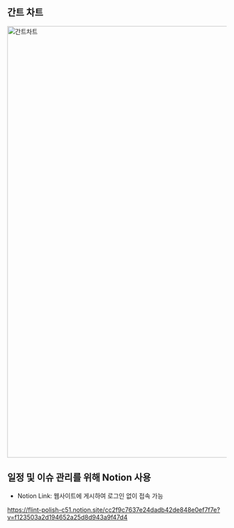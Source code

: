 ## 간트 차트
<img width="990" alt="간트차트" src="https://github.com/CSID-DGU/2024-1-OSSProj-WelcomeOPSO-06/assets/144206885/48cd836d-ecfd-42f2-b264-34277050e14f">

## 일정 및 이슈 관리를 위해 Notion 사용
* Notion Link: 웹사이트에 게시하여 로그인 없이 접속 가능

https://flint-polish-c51.notion.site/cc2f9c7637e24dadb42de848e0ef7f7e?v=f123503a2d194652a25d8d943a9f47d4
